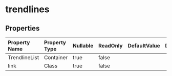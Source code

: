 # **trendlines**

 

## **Properties**

| Property Name | Property Type | Nullable |  ReadOnly | DefaultValue | Description | 
| :- | :- | :- |:- |  :- | :- |
|TrendlineList|Container|true|false |  ||
|link|Class|true|false |  ||

